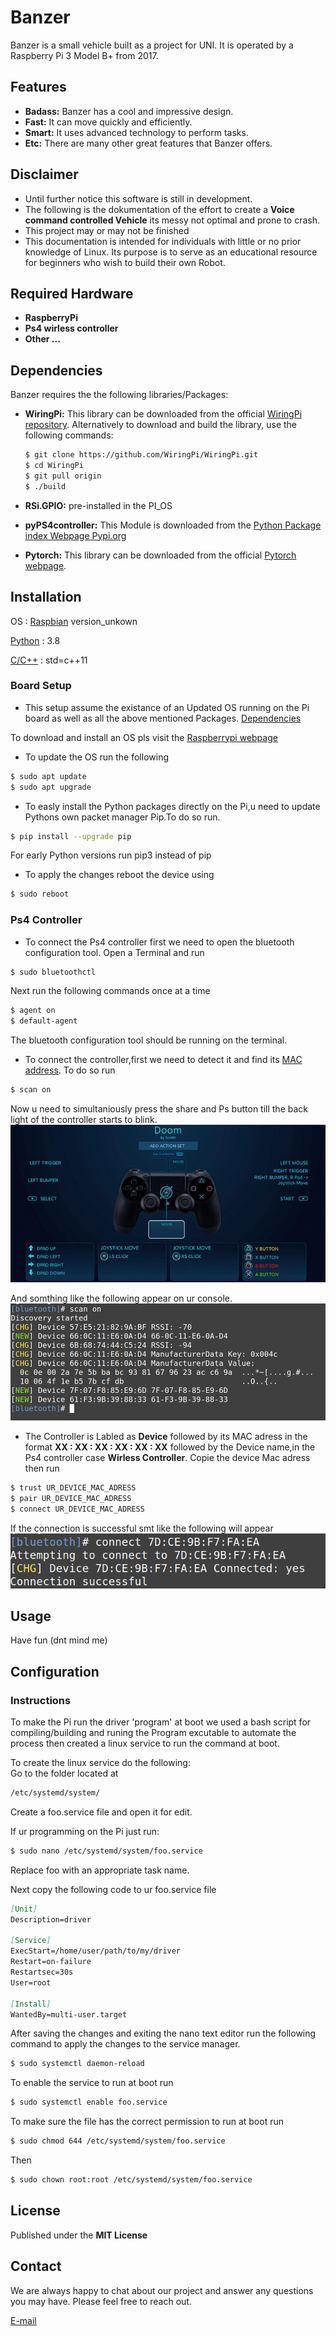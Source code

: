 # Banzer

Banzer is a small vehicle built as a project for UNI. It is operated by a Raspberry Pi 3 Model B+ from 2017.

## Features

- **Badass:** Banzer has a cool and impressive design.
- **Fast:** It can move quickly and efficiently.
- **Smart:** It uses advanced technology to perform tasks.
- **Etc:** There are many other great features that Banzer offers.


## **Disclaimer** 
* Until further notice this software is still in development.
* The following is the dokumentation of the effort to create a **Voice command controlled Vehicle** its messy not optimal and prone to crash.
* This project may or may not be finished 
* This documentation is intended for individuals with little or no prior knowledge of Linux. Its purpose is to serve as an educational resource for beginners who wish to build their own Robot.

## Required Hardware
- **RaspberryPi** 
- **Ps4 wirless controller**
- **Other ...**

## Dependencies
Banzer requires the the following libraries/Packages:

- **WiringPi:** This library can be downloaded from the official [WiringPi repository](https://github.com/WiringPi/WiringPi).
Alternatively to download and build  the library, use the following commands:

  ```bash
  $ git clone https://github.com/WiringPi/WiringPi.git
  $ cd WiringPi
  $ git pull origin
  $ ./build
  ```
- **RSi.GPIO:** pre-installed in the PI_OS

- **pyPS4controller:** This Module is downloaded from the [Python Package index Webpage Pypi.org](https://pypi.org/project/pyPS4Controller/)

- **Pytorch:** This library can be downloaded from the official [Pytorch webpage](https://pytorch.org/).


## Installation
OS : [Raspbian](https://www.raspbian.org/) version_unkown

[Python](https://www.python.org/) : 3.8

[C/C++](https://gcc.gnu.org/onlinedocs/libstdc++/) : std=c++11 

### Board Setup
* This setup assume the existance of an Updated OS running on the Pi board as well as all the above mentioned Packages. 
[Dependencies](#Dependencies)

To download and install an OS pls visit the [Raspberrypi webpage](https://www.raspberrypi.com/documentation/computers/getting-started.html)

* To update the OS run the following
```bash
$ sudo apt update
$ sudo apt upgrade 
```

* To easly install the Python packages directly on the Pi,u need to update Pythons own packet manager Pip.To do so run.
```bash
$ pip install --upgrade pip
``` 
For early Python versions run pip3 instead of pip 
* To apply the changes reboot the device using 
```bash
$ sudo reboot
```
### Ps4 Controller
* To connect the Ps4 controller first we need to open the bluetooth configuration tool.
Open a Terminal and run

```bash
$ sudo bluetoothctl
```
Next run the following commands once at a time
```bash
$ agent on 
$ default-agent
```
The bluetooth configuration tool should be running on the terminal.
* To connect the controller,first we need to detect it and find its [MAC address](https://en.wikipedia.org/wiki/MAC_address).
To do so run 
```bash
$ scan on
```
Now u need to simultaniously press the share and Ps button till the back light of the controller starts to blink.
![Ps4_keys_layout](./assets/ps4_controller.jpg)

And somthing like the following appear on ur console.
![Terminal_pompt](./assets/bompt.png)

* The Controller is Labled as **Device** followed by its MAC adress in the format **XX : XX : XX : XX : XX : XX** followed by the Device name,in the Ps4 controller case **Wirless Controller**.
Copie the device Mac adress then run 
```bash
$ trust UR_DEVICE_MAC_ADRESS
$ pair UR_DEVICE_MAC_ADRESS
$ connect UR_DEVICE_MAC_ADRESS
```
If the connection is successful smt like the following will appear 
![Terminal_pompt](./assets/pompt2.png)

## Usage
Have fun (dnt mind me)

## Configuration

### Instructions 
To make the Pi run the driver 'program' at boot we used a bash script for compiling/building and runing the Program excutable to automate the process then created a linux service to run the command at boot.


To create the linux service do the following:\
Go to the folder located at

```bash
/etc/systemd/system/
```

Create a foo.service file and open it for edit.


If ur programming on the Pi just run:

```bash
$ sudo nano /etc/systemd/system/foo.service
```
Replace foo with an appropriate task name.

Next copy the following code to ur foo.service file 

```markdown
[Unit]
Description=driver

[Service]
ExecStart=/home/user/path/to/my/driver
Restart=on-failure
Restartsec=30s
User=root

[Install]
WantedBy=multi-user.target
```
After saving the changes and exiting the nano text editor run the following command to apply the changes to the service manager.

```bash
$ sudo systemctl daemon-reload
```
To enable the service to run at boot run 

```bash
$ sudo systemctl enable foo.service
```
To make sure the file has the correct permission to run at boot run

```bash
$ sudo chmod 644 /etc/systemd/system/foo.service
```

Then
```bash
$ sudo chown root:root /etc/systemd/system/foo.service
```




## License
Published under the **MIT License**


## Contact
We are always happy to chat about our project and answer any questions you may have. Please feel free to reach out.

[E-mail](dhia1.messaoudi@st.oth-regensbug.de)
